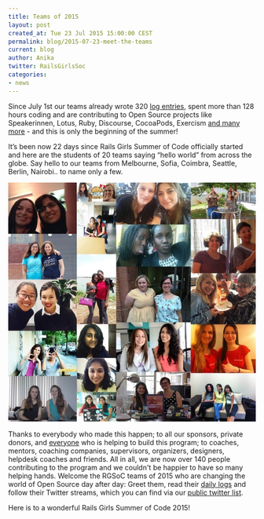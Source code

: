 ```yaml
---
title: Teams of 2015
layout: post
created_at: Tue 23 Jul 2015 15:00:00 CEST
permalink: blog/2015-07-23-meet-the-teams
current: blog
author: Anika
twitter: RailsGirlsSoc
categories: 
- news
---
```



Since July 1st our teams already wrote 320 [log entries](https://teams.railsgirlssummerofcode.org/), spent more than 128 hours coding and are contributing to Open Source projects like Speakerinnen, Lotus, Ruby, Discourse, CocoaPods, Exercism [and many more](https://teams.railsgirlssummerofcode.org/teams) - and this is only the beginning of the summer!

It’s been now 22 days since Rails Girls Summer of Code officially started and here are the students of 20 teams saying “hello world” from across the globe. Say hello to our teams from Melbourne, Sofia, Coimbra, Seattle, Berlin, Nairobi.. to name only a few.

[![RGSoC 2015 Teams](/img/blog/2015/all-teams-small.jpg)](/img/blog/2015/all-teams.jpg)

Thanks to everybody who made this happen; to all our sponsors, private donors, and [everyone](/about/team) who is helping to build this program; to coaches, mentors, coaching companies, supervisors, organizers, designers, helpdesk coaches and friends. All in all, we are now over 140 people contributing to the program and we couldn't be happier to have so many helping hands. Welcome the RGSoC teams of 2015 who are changing the world of Open Source day after day: Greet them, read their [daily logs](https://teams.railsgirlssummerofcode.org/) and follow their Twitter streams, which you can find via our [public twitter list](https://twitter.com/RailsGirlsSoC/lists/rgsoc-2015-teams).

Here is to a wonderful Rails Girls Summer of Code 2015!


